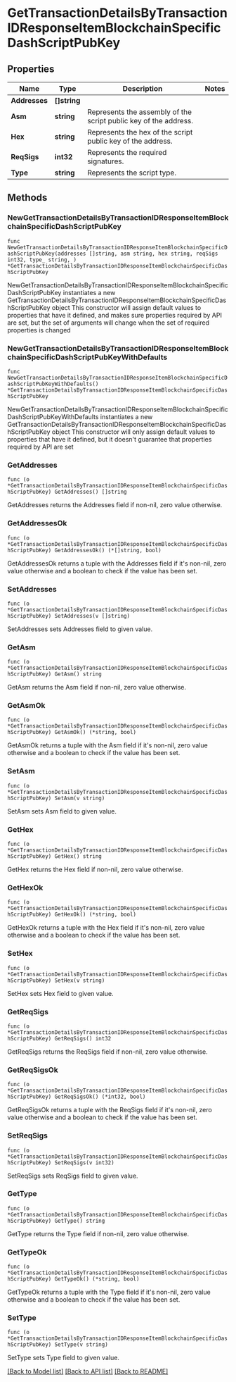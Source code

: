# GetTransactionDetailsByTransactionIDResponseItemBlockchainSpecificDashScriptPubKey

## Properties

Name | Type | Description | Notes
------------ | ------------- | ------------- | -------------
**Addresses** | **[]string** |  | 
**Asm** | **string** | Represents the assembly of the script public key of the address. | 
**Hex** | **string** | Represents the hex of the script public key of the address. | 
**ReqSigs** | **int32** | Represents the required signatures. | 
**Type** | **string** | Represents the script type. | 

## Methods

### NewGetTransactionDetailsByTransactionIDResponseItemBlockchainSpecificDashScriptPubKey

`func NewGetTransactionDetailsByTransactionIDResponseItemBlockchainSpecificDashScriptPubKey(addresses []string, asm string, hex string, reqSigs int32, type_ string, ) *GetTransactionDetailsByTransactionIDResponseItemBlockchainSpecificDashScriptPubKey`

NewGetTransactionDetailsByTransactionIDResponseItemBlockchainSpecificDashScriptPubKey instantiates a new GetTransactionDetailsByTransactionIDResponseItemBlockchainSpecificDashScriptPubKey object
This constructor will assign default values to properties that have it defined,
and makes sure properties required by API are set, but the set of arguments
will change when the set of required properties is changed

### NewGetTransactionDetailsByTransactionIDResponseItemBlockchainSpecificDashScriptPubKeyWithDefaults

`func NewGetTransactionDetailsByTransactionIDResponseItemBlockchainSpecificDashScriptPubKeyWithDefaults() *GetTransactionDetailsByTransactionIDResponseItemBlockchainSpecificDashScriptPubKey`

NewGetTransactionDetailsByTransactionIDResponseItemBlockchainSpecificDashScriptPubKeyWithDefaults instantiates a new GetTransactionDetailsByTransactionIDResponseItemBlockchainSpecificDashScriptPubKey object
This constructor will only assign default values to properties that have it defined,
but it doesn't guarantee that properties required by API are set

### GetAddresses

`func (o *GetTransactionDetailsByTransactionIDResponseItemBlockchainSpecificDashScriptPubKey) GetAddresses() []string`

GetAddresses returns the Addresses field if non-nil, zero value otherwise.

### GetAddressesOk

`func (o *GetTransactionDetailsByTransactionIDResponseItemBlockchainSpecificDashScriptPubKey) GetAddressesOk() (*[]string, bool)`

GetAddressesOk returns a tuple with the Addresses field if it's non-nil, zero value otherwise
and a boolean to check if the value has been set.

### SetAddresses

`func (o *GetTransactionDetailsByTransactionIDResponseItemBlockchainSpecificDashScriptPubKey) SetAddresses(v []string)`

SetAddresses sets Addresses field to given value.


### GetAsm

`func (o *GetTransactionDetailsByTransactionIDResponseItemBlockchainSpecificDashScriptPubKey) GetAsm() string`

GetAsm returns the Asm field if non-nil, zero value otherwise.

### GetAsmOk

`func (o *GetTransactionDetailsByTransactionIDResponseItemBlockchainSpecificDashScriptPubKey) GetAsmOk() (*string, bool)`

GetAsmOk returns a tuple with the Asm field if it's non-nil, zero value otherwise
and a boolean to check if the value has been set.

### SetAsm

`func (o *GetTransactionDetailsByTransactionIDResponseItemBlockchainSpecificDashScriptPubKey) SetAsm(v string)`

SetAsm sets Asm field to given value.


### GetHex

`func (o *GetTransactionDetailsByTransactionIDResponseItemBlockchainSpecificDashScriptPubKey) GetHex() string`

GetHex returns the Hex field if non-nil, zero value otherwise.

### GetHexOk

`func (o *GetTransactionDetailsByTransactionIDResponseItemBlockchainSpecificDashScriptPubKey) GetHexOk() (*string, bool)`

GetHexOk returns a tuple with the Hex field if it's non-nil, zero value otherwise
and a boolean to check if the value has been set.

### SetHex

`func (o *GetTransactionDetailsByTransactionIDResponseItemBlockchainSpecificDashScriptPubKey) SetHex(v string)`

SetHex sets Hex field to given value.


### GetReqSigs

`func (o *GetTransactionDetailsByTransactionIDResponseItemBlockchainSpecificDashScriptPubKey) GetReqSigs() int32`

GetReqSigs returns the ReqSigs field if non-nil, zero value otherwise.

### GetReqSigsOk

`func (o *GetTransactionDetailsByTransactionIDResponseItemBlockchainSpecificDashScriptPubKey) GetReqSigsOk() (*int32, bool)`

GetReqSigsOk returns a tuple with the ReqSigs field if it's non-nil, zero value otherwise
and a boolean to check if the value has been set.

### SetReqSigs

`func (o *GetTransactionDetailsByTransactionIDResponseItemBlockchainSpecificDashScriptPubKey) SetReqSigs(v int32)`

SetReqSigs sets ReqSigs field to given value.


### GetType

`func (o *GetTransactionDetailsByTransactionIDResponseItemBlockchainSpecificDashScriptPubKey) GetType() string`

GetType returns the Type field if non-nil, zero value otherwise.

### GetTypeOk

`func (o *GetTransactionDetailsByTransactionIDResponseItemBlockchainSpecificDashScriptPubKey) GetTypeOk() (*string, bool)`

GetTypeOk returns a tuple with the Type field if it's non-nil, zero value otherwise
and a boolean to check if the value has been set.

### SetType

`func (o *GetTransactionDetailsByTransactionIDResponseItemBlockchainSpecificDashScriptPubKey) SetType(v string)`

SetType sets Type field to given value.



[[Back to Model list]](../README.md#documentation-for-models) [[Back to API list]](../README.md#documentation-for-api-endpoints) [[Back to README]](../README.md)


